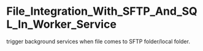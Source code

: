 # File_Integration_With_SFTP_And_SQL_In_Worker_Service
trigger background services when file comes to SFTP folder/local folder.
